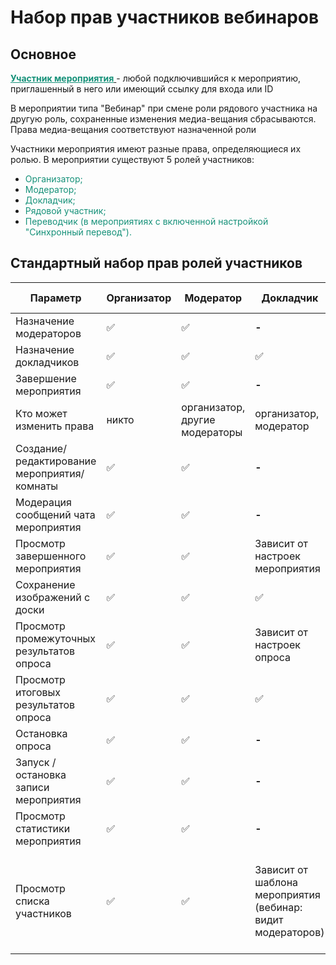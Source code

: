 # Набор прав участников вебинаров

## Основное

<span style="text-decoration: underline;"><span style="color: rgb(22, 145, 121); text-decoration: underline;">**Участник мероприятия**</span> </span>- любой подключившийся к мероприятию, приглашенный в него или имеющий ссылку для входа или ID

В мероприятии типа "Вебинар" при смене роли рядового участника на другую роль, сохраненные изменения медиа-вещания сбрасываются. Права медиа-вещания соответствуют назначенной роли

Участники мероприятия имеют разные права, определяющиеся их ролью. В мероприятии существуют 5 ролей участников:

- <span style="color: rgb(22, 145, 121);">Организатор;</span>
- <span style="color: rgb(22, 145, 121);">Модератор;</span>
- <span style="color: rgb(22, 145, 121);">Докладчик;</span>
- <span style="color: rgb(22, 145, 121);">Рядовой участник;</span>
- <span style="color: rgb(22, 145, 121);">Переводчик (в мероприятиях с включенной настройкой "Синхронный перевод").</span>

## Стандартный набор прав ролей участников

| Параметр                                     | Организатор        | Модератор                      | Докладчик                                                   | Рядовой участник                                                          | Переводчик                                                                |
| -------------------------------------------- | ------------------ | ------------------------------ | ----------------------------------------------------------- | ------------------------------------------------------------------------- | ------------------------------------------------------------------------- |
| Назначение модераторов                       | :white_check_mark: | :white_check_mark:             | **-**                                                       | **-**                                                                     | **-**                                                                     |
| Назначение докладчиков                       | :white_check_mark: | :white_check_mark:             | :white_check_mark:                                          | **-**                                                                     | **-**                                                                     |
| Завершение мероприятия                       | :white_check_mark: | :white_check_mark:             | **-**                                                       | **-**                                                                     | **-**                                                                     |
| Кто может изменить права                     | никто              | организатор, другие модераторы | организатор, модератор                                      | организатор, модератор                                                    | организатор, модератор                                                    |
| Создание/ редактирование мероприятия/комнаты | :white_check_mark: | :white_check_mark:             | **-**                                                       | **-**                                                                     | **-**                                                                     |
| Модерация сообщений чата мероприятия         | :white_check_mark: | :white_check_mark:             | **-**                                                       | **-**                                                                     | **-**                                                                     |
| Просмотр завершенного мероприятия            | :white_check_mark: | :white_check_mark:             | Зависит от настроек мероприятия                             | Зависит от настроек мероприятия                                           | Зависит от настроек мероприятия                                           |
| Сохранение изображений с доски               | :white_check_mark: | :white_check_mark:             | :white_check_mark:                                          | :white_check_mark:                                                        | :white_check_mark:                                                        |
| Просмотр промежуточных результатов опроса    | :white_check_mark: | :white_check_mark:             | Зависит от настроек опроса                                  | Зависит от настроек опроса                                                | Зависит от настроек опроса                                                |
| Просмотр итоговых результатов опроса         | :white_check_mark: | :white_check_mark:             | :white_check_mark:                                          | :white_check_mark:                                                        | :white_check_mark:                                                        |
| Остановка опроса                             | :white_check_mark: | :white_check_mark:             | **-**                                                       | **-**                                                                     | **-**                                                                     |
| Запуск / остановка записи мероприятия        | :white_check_mark: | :white_check_mark:             | **-**                                                       | **-**                                                                     | **-**                                                                     |
| Просмотр статистики мероприятия              | :white_check_mark: | :white_check_mark:             | **-**                                                       | **-**                                                                     | **-**                                                                     |
| Просмотр списка участников                   | :white_check_mark: | :white_check_mark:             | Зависит от шаблона мероприятия (вебинар: видит модераторов) | Зависит от шаблона мероприятия (вебинар: видит докладчиков и модераторов) | Зависит от шаблона мероприятия (вебинар: видит докладчиков и модераторов) |
